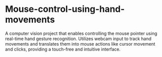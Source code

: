 # Mouse-control-using-hand-movements
A computer vision project that enables controlling the mouse pointer using real-time hand gesture recognition. Utilizes webcam input to track hand movements and translates them into mouse actions like cursor movement and clicks, providing a touch-free and intuitive interface.
